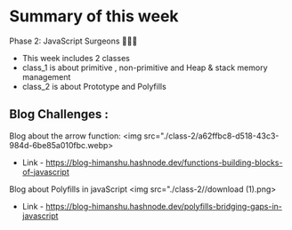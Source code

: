 # Summary of this week
Phase 2: JavaScript Surgeons 🧑🏻‍⚕️

- This week includes 2 classes
- class_1 is about primitive , non-primitive and Heap & stack memory management
- class_2 is about Prototype and Polyfills

## Blog Challenges :

Blog about the arrow function: 
<img src="./class-2/a62ffbc8-d518-43c3-984d-6be85a010fbc.webp>
- Link - https://blog-himanshu.hashnode.dev/functions-building-blocks-of-javascript

Blog about Polyfills in javaScript
<img src="./class-2//download (1).png>
- Link - https://blog-himanshu.hashnode.dev/polyfills-bridging-gaps-in-javascript